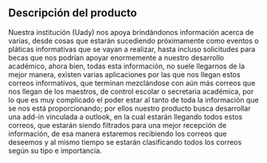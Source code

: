 ## Descripción del producto
Nuestra institución (Uady) nos apoya brindándonos información acerca de varias, desde cosas que estarán sucediendo próximamente como eventos o pláticas informativas que se vayan a realizar, hasta incluso solicitudes para becas que nos podrían apoyar enormemente a nuestro desarrollo académico, ahora bien, todas esta información, no suele llegarnos de la mejor manera, existen varias aplicaciones por las que nos llegan estos correos informativos, que terminan mezclándose con aún más correos que nos llegan de los maestros, de control escolar o secretaria académica, por lo que es muy complicado el poder estar al tanto de toda la información que se nos está proporcionando; por ellos nuestro producto busca desarrollar una add-in vinculada a outlook, en la cual estarán llegando todos estos correos, que estarán siendo filtrados para una mejor recepción de información, de esa manera estaremos recibiendo los correos que deseemos y al mismo tiempo se estarán clasificando todos los correos según su tipo e importancia.